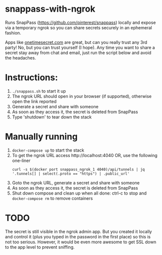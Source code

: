 # snappass-with-ngrok
Runs SnapPass (https://github.com/pinterest/snappass) locally and expose via a
temporary ngrok so you can share secrets securely in an ephemeral fashion.

Apps like [onetimesecret.com]() are great, but can you really trust any 3rd party!
No, but you can trust yourself (I hope). Any time you want to share a secret
stay away from chat and email, just run the script below and avoid the
headaches.

# Instructions:
1. `./snappass.sh` to start it up
2. The ngrok URL should open in your browser (if supported), otherwise open the link reported
3. Generate a secret and share with someone
4. As soon as they access it, the secret is deleted from SnapPass
5. Type 'shutdown' to tear down the stack

# Manually running
1. `docker-compose up` to start the stack
2. To get the ngrok URL access http://localhost:4040
   OR, use the following one-liner
   ```
   curl -s $(docker port snappass_ngrok_1 4040)/api/tunnels | jq '.tunnels[] | select(.proto == "https") | .public_url'
   ```
3. Goto the ngrok URL, generate a secret and share with someone
4. As soon as they access it, the secret is deleted from SnapPass
5. Shut down compose and clean up when all done: ctrl-c to stop and `docker-compose rm` to remove containers

# TODO
The secret is still visible in the ngrok admin app. But you created it locally
and control it (plus you typed in the password in the first place) so this is
not too serious. However, it would be even more awesome to get SSL down to the
app level to prevent sniffing.

